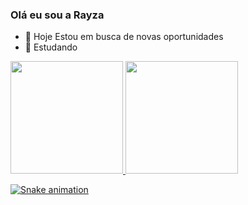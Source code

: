 ### Olá eu sou a Rayza 


- 🔭 Hoje Estou em busca de novas oportunidades 
- 🌱 Estudando 

<div>
<a href="https://github.com/seu-usuário-aqui">
<img loading="lazy" height="180em" src="https://github-readme-stats.vercel.app/api/top-langs/?username=RayzaDev&layout=compact&langs_count=7&theme=dracula"/>
<img loading="lazy" height="180em" src="https://github-readme-stats.vercel.app/api?username=RayzaDev&show_icons=true&theme=dracula&include_all_commits=true&count_private=true"/>
</div>

![Snake animation](https://github.com/seu-usuário-aqui/RayzaDev/blob/output/github-contribution-grid-snake.svg)
